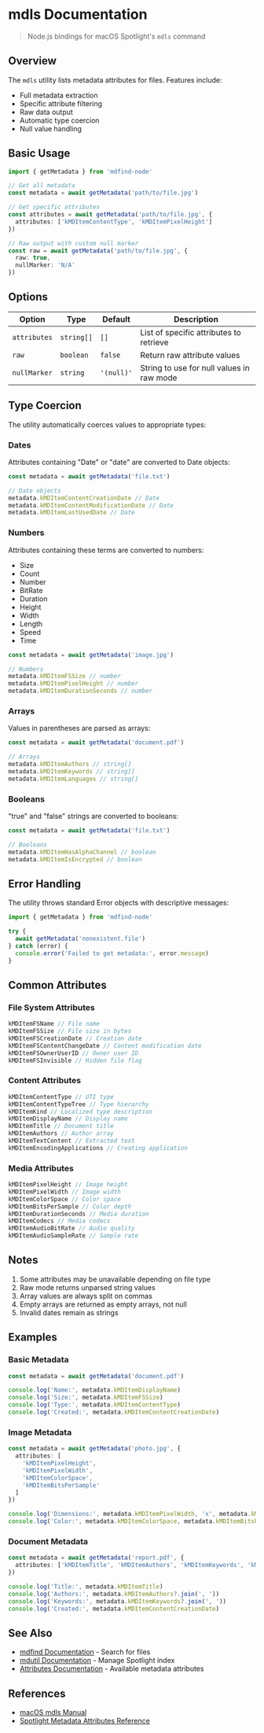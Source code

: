 # mdls Documentation

> Node.js bindings for macOS Spotlight's `mdls` command

## Overview

The `mdls` utility lists metadata attributes for files. Features include:

- Full metadata extraction
- Specific attribute filtering
- Raw data output
- Automatic type coercion
- Null value handling

## Basic Usage

```typescript
import { getMetadata } from 'mdfind-node'

// Get all metadata
const metadata = await getMetadata('path/to/file.jpg')

// Get specific attributes
const attributes = await getMetadata('path/to/file.jpg', {
  attributes: ['kMDItemContentType', 'kMDItemPixelHeight']
})

// Raw output with custom null marker
const raw = await getMetadata('path/to/file.jpg', {
  raw: true,
  nullMarker: 'N/A'
})
```

## Options

| Option       | Type       | Default    | Description                               |
| ------------ | ---------- | ---------- | ----------------------------------------- |
| `attributes` | `string[]` | `[]`       | List of specific attributes to retrieve   |
| `raw`        | `boolean`  | `false`    | Return raw attribute values               |
| `nullMarker` | `string`   | `'(null)'` | String to use for null values in raw mode |

## Type Coercion

The utility automatically coerces values to appropriate types:

### Dates

Attributes containing "Date" or "date" are converted to Date objects:

```typescript
const metadata = await getMetadata('file.txt')

// Date objects
metadata.kMDItemContentCreationDate // Date
metadata.kMDItemContentModificationDate // Date
metadata.kMDItemLastUsedDate // Date
```

### Numbers

Attributes containing these terms are converted to numbers:

- Size
- Count
- Number
- BitRate
- Duration
- Height
- Width
- Length
- Speed
- Time

```typescript
const metadata = await getMetadata('image.jpg')

// Numbers
metadata.kMDItemFSSize // number
metadata.kMDItemPixelHeight // number
metadata.kMDItemDurationSeconds // number
```

### Arrays

Values in parentheses are parsed as arrays:

```typescript
const metadata = await getMetadata('document.pdf')

// Arrays
metadata.kMDItemAuthors // string[]
metadata.kMDItemKeywords // string[]
metadata.kMDItemLanguages // string[]
```

### Booleans

"true" and "false" strings are converted to booleans:

```typescript
const metadata = await getMetadata('file.txt')

// Booleans
metadata.kMDItemHasAlphaChannel // boolean
metadata.kMDItemIsEncrypted // boolean
```

## Error Handling

The utility throws standard Error objects with descriptive messages:

```typescript
import { getMetadata } from 'mdfind-node'

try {
  await getMetadata('nonexistent.file')
} catch (error) {
  console.error('Failed to get metadata:', error.message)
}
```

## Common Attributes

### File System Attributes

```typescript
kMDItemFSName // File name
kMDItemFSSize // File size in bytes
kMDItemFSCreationDate // Creation date
kMDItemFSContentChangeDate // Content modification date
kMDItemFSOwnerUserID // Owner user ID
kMDItemFSInvisible // Hidden file flag
```

### Content Attributes

```typescript
kMDItemContentType // UTI type
kMDItemContentTypeTree // Type hierarchy
kMDItemKind // Localized type description
kMDItemDisplayName // Display name
kMDItemTitle // Document title
kMDItemAuthors // Author array
kMDItemTextContent // Extracted text
kMDItemEncodingApplications // Creating application
```

### Media Attributes

```typescript
kMDItemPixelHeight // Image height
kMDItemPixelWidth // Image width
kMDItemColorSpace // Color space
kMDItemBitsPerSample // Color depth
kMDItemDurationSeconds // Media duration
kMDItemCodecs // Media codecs
kMDItemAudioBitRate // Audio quality
kMDItemAudioSampleRate // Sample rate
```

## Notes

1. Some attributes may be unavailable depending on file type
2. Raw mode returns unparsed string values
3. Array values are always split on commas
4. Empty arrays are returned as empty arrays, not null
5. Invalid dates remain as strings

## Examples

### Basic Metadata

```typescript
const metadata = await getMetadata('document.pdf')

console.log('Name:', metadata.kMDItemDisplayName)
console.log('Size:', metadata.kMDItemFSSize)
console.log('Type:', metadata.kMDItemContentType)
console.log('Created:', metadata.kMDItemContentCreationDate)
```

### Image Metadata

```typescript
const metadata = await getMetadata('photo.jpg', {
  attributes: [
    'kMDItemPixelHeight',
    'kMDItemPixelWidth',
    'kMDItemColorSpace',
    'kMDItemBitsPerSample'
  ]
})

console.log('Dimensions:', metadata.kMDItemPixelWidth, 'x', metadata.kMDItemPixelHeight)
console.log('Color:', metadata.kMDItemColorSpace, metadata.kMDItemBitsPerSample, 'bit')
```

### Document Metadata

```typescript
const metadata = await getMetadata('report.pdf', {
  attributes: ['kMDItemTitle', 'kMDItemAuthors', 'kMDItemKeywords', 'kMDItemContentCreationDate']
})

console.log('Title:', metadata.kMDItemTitle)
console.log('Authors:', metadata.kMDItemAuthors?.join(', '))
console.log('Keywords:', metadata.kMDItemKeywords?.join(', '))
console.log('Created:', metadata.kMDItemContentCreationDate)
```

## See Also

- [mdfind Documentation](./mdfind.md) - Search for files
- [mdutil Documentation](./mdutil.md) - Manage Spotlight index
- [Attributes Documentation](./attributes.md) - Available metadata attributes

## References

- [macOS mdls Manual](x-man-page://mdls)
- [Spotlight Metadata Attributes Reference](https://developer.apple.com/library/archive/documentation/CoreServices/Reference/MetadataAttributesRef/Reference/CommonAttrs.html)
